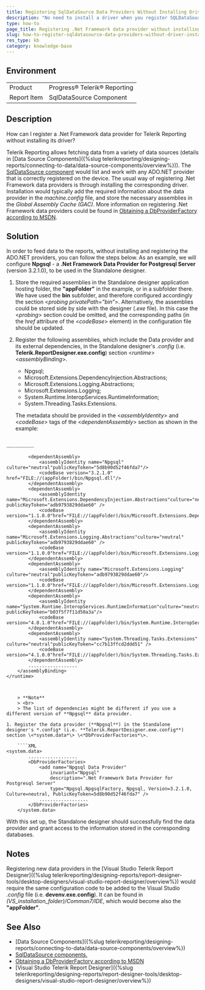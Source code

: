 ```yaml
---
title: Registering SqlDataSource Data Providers Without Installing Driver
description: "No need to install a driver when you register SQLDataSource. See how to register a .Net Framework data provider without installing its driver."
type: how-to
page_title: Registering .Net Framework data provider without installing its driver
slug: how-to-register-sqldatasource-data-providers-without-driver-installation
res_type: kb
category: knowledge-base
---
```


## Environment
<table>
	<tbody>
		<tr>
			<td>Product</td>
			<td>Progress® Telerik® Reporting</td>
		</tr>
		<tr>
			<td>Report Item</td>
			<td>SqlDataSource Component</td>
		</tr>
	</tbody>
</table>

## Description

How can I register a .Net Framework data provider for Telerik Reporting without installing its driver?

Telerik Reporting allows fetching data from a variety of data sources (details in [Data Source Components]({%slug telerikreporting/designing-reports/connecting-to-data/data-source-components/overview%})). The <a href="/sqldatasource" target="_blank">SqlDataSource component</a> would list and work with any ADO.NET provider that is correctly registered on the device. The usual way of registering .Net Framework data providers is through installing the corresponding driver. Installation would typically add the required information about the data provider in the *machine.config* file, and store the necessary assemblies in the *Global Assembly Cache (GAC)*. More information on registering .Net Framework data providers could be found in [Obtaining a DbProviderFactory according to MSDN](https://learn.microsoft.com/en-us/dotnet/framework/data/adonet/obtaining-a-dbproviderfactory).

## Solution

In order to feed data to the reports, without installing and registering the ADO.NET providers, you can follow the steps below. As an example, we will configure **Npgsql** - a **.Net Framework Data Provider for Postgresql Server** (version 3.2.1.0), to be used in the Standalone designer.

1. Store the required assemblies in the Standalone designer application hosting folder, the **"appFolder"** in the example, or in a subfolder there. We have used the **bin** subfolder, and therefore configured accordingly the section \<*probing privatePath=”bin”*\>. Alternatively, the assemblies could be stored side by side with the designer (.*exe* file). In this case the \<*probing*\> section could be omitted, and the corresponding paths (in the *href* attribure of the \<*codeBase*\> element) in the configuration file should be updated.
1. Register the following assemblies, which include the Data provider and its external dependencies, in the Standalone designer's *.config* (i.e. **Telerik.ReportDesigner.exe.config**) section \<*runtime*\> \<*assemblyBinding*\>.

	+ Npgsql;
	+ Microsoft.Extensions.DependencyInjection.Abstractions;
	+ Microsoft.Extensions.Logging.Abstractions;
	+ Microsoft.Extensions.Logging;
	+ System.Runtime.InteropServices.RuntimeInformation;
	+ System.Threading.Tasks.Extensions.

	The metadata should be provided in the \<*assemblyIdentity*\> and \<*codeBase*\> tags of the \<*dependentAssembly*\> section as shown in the example:

	````XML
<runtime>
		<assemblyBinding xmlns="urn:schemas-microsoft-com:asm.v1">
			..................
			<probing privatePath="bin"/>
			
			<dependentAssembly>
				<assemblyIdentity name="Npgsql" culture="neutral"publicKeyToken="5d8b90d52f46fda7"/>
				<codeBase version="3.2.1.0" href="FILE://(appFolder)/bin/Npgsql.dll"/>
			</dependentAssembly>
			<dependentAssembly>
				<assemblyIdentity name="Microsoft.Extensions.DependencyInjection.Abstractions"culture="neutral" publicKeyToken="adb9793829ddae60" />
				<codeBase version="1.1.0.0"href="FILE://(appFolder)/bin/Microsoft.Extensions.DependencyInjection.Abstractions.dll"/>
			</dependentAssembly>
			<dependentAssembly>
				<assemblyIdentity name="Microsoft.Extensions.Logging.Abstractions"culture="neutral" publicKeyToken="adb9793829ddae60" />
				<codeBase version="1.1.0.0"href="FILE://(appFolder)/bin/Microsoft.Extensions.Logging.Abstractions.dll"/>
			</dependentAssembly>
			<dependentAssembly>
				<assemblyIdentity name="Microsoft.Extensions.Logging" culture="neutral"publicKeyToken="adb9793829ddae60"/>
				<codeBase version="1.1.0.0"href="FILE://(appFolder)/bin/Microsoft.Extensions.Logging.dll"/>
			</dependentAssembly>
			<dependentAssembly>
				<assemblyIdentity name="System.Runtime.InteropServices.RuntimeInformation"culture="neutral" publicKeyToken="b03f5f7f11d50a3a"/>
				<codeBase version="4.0.1.0"href="FILE://(appFolder)/bin/System.Runtime.InteropServices.RuntimeInformation.dll"/>
			</dependentAssembly>
			<dependentAssembly>
				<assemblyIdentity name="System.Threading.Tasks.Extensions" culture="neutral"publicKeyToken="cc7b13ffcd2ddd51" />
				<codeBase version="4.1.0.0"href="FILE://(appFolder)/bin/System.Threading.Tasks.Extensions.dll"/>
			</dependentAssembly>
			..................
		</assemblyBinding>
	</runtime>
````


	> **Note**
	> <br>
	> The list of dependencies might be different if you use a different version of **Npgsql** data provider.

1. Register the data provider (**Npgsql**) in the Standalone designer's *.config* (i.e. **Telerik.ReportDesigner.exe.config**) section \<*system.data*\> \<*DbProviderFactories*\>.

	````XML
<system.data>
		.................. 
		<DbProviderFactories>
			<add name="Npgsql Data Provider"
				invariant="Npgsql"
				description=".Net Framework Data Provider for Postgresql Server"
				type="Npgsql.NpgsqlFactory, Npgsql, Version=3.2.1.0, Culture=neutral, PublicKeyToken=5d8b90d52f46fda7" />
			..................
		</DbProviderFactories>
	</system.data>
````


With this set up, the Standalone designer should successfully find the data provider and grant access to the information stored in the corresponding databases.

## Notes
Registering new data providers in the [Visual Studio Telerik Report Designer]({%slug telerikreporting/designing-reports/report-designer-tools/desktop-designers/visual-studio-report-designer/overview%}) would require the same configuration code to be added to the Visual Studio *.config* file (i.e. **devenv.exe.config**). It can be found in *(VS\_installation\_folder)/Common7/IDE*, which would become also the **"appFolder"**.

## See Also

* [Data Source Components]({%slug telerikreporting/designing-reports/connecting-to-data/data-source-components/overview%})
* <a href="/sqldatasource" target="_blank">SqlDataSource components.</a>
* [Obtaining a DbProviderFactory according to MSDN](https://learn.microsoft.com/en-us/dotnet/framework/data/adonet/obtaining-a-dbproviderfactory)
* [Visual Studio Telerik Report Designer]({%slug telerikreporting/designing-reports/report-designer-tools/desktop-designers/visual-studio-report-designer/overview%})
